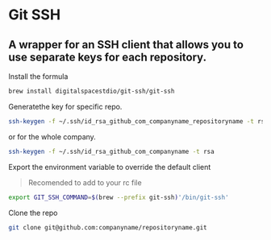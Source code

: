 # Git SSH
A wrapper for an SSH client that allows you to use separate keys for each repository.
---


Install the formula

```bash
brew install digitalspacestdio/git-ssh/git-ssh

```
Generatethe key for specific repo. 

```bash
ssh-keygen -f ~/.ssh/id_rsa_github_com_companyname_repositoryname -t rsa

```
or for the whole company. 

```bash
ssh-keygen -f ~/.ssh/id_rsa_github_com_companyname -t rsa

```
Export the environment variable to override the default client  
> Recomended to add to your rc file

```bash
export GIT_SSH_COMMAND=$(brew --prefix git-ssh)'/bin/git-ssh'
```

Clone the repo  

```bash
git clone git@github.com:companyname/repositoryname.git

```

